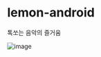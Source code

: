 # lemon-android
톡쏘는 음악의 즐거움


![image](https://user-images.githubusercontent.com/40740128/117671280-975bcb00-b1e3-11eb-87ef-1a89e9a7fc1e.png)
